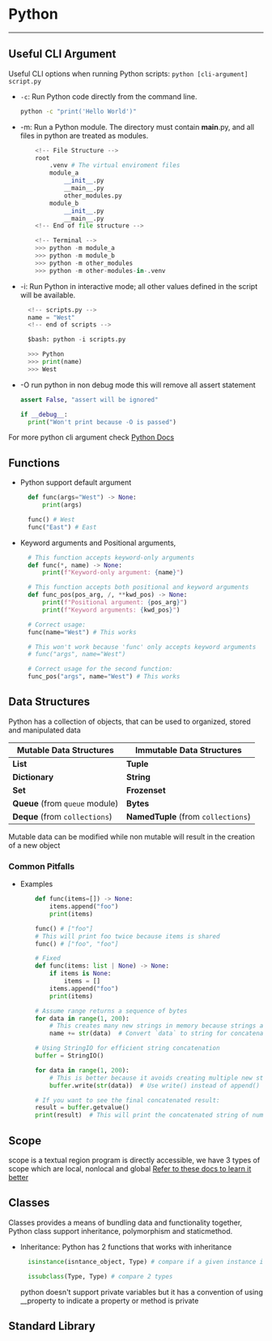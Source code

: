 # Python
---

## Useful CLI Argument
Useful CLI options when running Python scripts: `python [cli-argument] script.py`

* `-c`: Run Python code directly from the command line.
  ```bash
  python -c "print('Hello World')"

* -m: Run a Python module. The directory must contain __main__.py, and all files in python are treated as modules.
    ```python
        <!-- File Structure -->
        root
            .venv # The virtual enviroment files
            module_a
                __init__.py
                __main__.py
                other_modules.py
            module_b
                __init__.py
                __main__.py
        <!-- End of file structure -->

        <!-- Terminal -->
        >>> python -m module_a
        >>> python -m module_b
        >>> python -m other_modules
        >>> python -m other-modules-in-.venv
    ```
* -i: Run Python in interactive mode; all other values defined in the script will be available.
  ```python
    <!-- scripts.py -->
    name = "West"
    <!-- end of scripts -->

    $bash: python -i scripts.py

    >>> Python
    >>> print(name)
    >>> West  
  ```
* -O run python in non debug mode this will remove all assert statement
  ```python
  assert False, "assert will be ignored"

  if __debug__:
    print("Won't print because -O is passed")
  ```
For more python cli argument check [Python Docs](https://docs.python.org/3/using/cmdline.html#using-on-general, "Python Cli documentation")

## Functions
* Python support default argument
  ```python
    def func(args="West") -> None:
        print(args)

    func() # West
    func("East") # East
  ```
* Keyword arguments and Positional arguments, 
  ```python
    # This function accepts keyword-only arguments
    def func(*, name) -> None:
        print(f"Keyword-only argument: {name}")

    # This function accepts both positional and keyword arguments
    def func_pos(pos_arg, /, **kwd_pos) -> None:
        print(f"Positional argument: {pos_arg}")
        print(f"Keyword arguments: {kwd_pos}")

    # Correct usage:
    func(name="West") # This works

    # This won't work because 'func' only accepts keyword arguments
    # func("args", name="West") 

    # Correct usage for the second function:
    func_pos("args", name="West") # This works

  ```

## Data Structures
Python has a collection of objects, that can be used to organized, stored and manipulated data

| Mutable Data Structures         | Immutable Data Structures           |
| ------------------------------- | ----------------------------------- |
| **List**                        | **Tuple**                           |
| **Dictionary**                  | **String**                          |
| **Set**                         | **Frozenset**                       |
| **Queue** (from `queue` module) | **Bytes**                           |
| **Deque** (from `collections`)  | **NamedTuple** (from `collections`) |

Mutable data can be modified while non mutable will result in the creation of a new object

### Common Pitfalls
* Examples
    ```python
        def func(items=[]) -> None:
            items.append("foo")
            print(items)

        func() # ["foo"]
        # This will print foo twice because items is shared
        func() # ["foo", "foo"]

        # Fixed
        def func(items: list | None) -> None:
            if items is None:
                items = []
            items.append("foo")
            print(items)

        # Assume range returns a sequence of bytes
        for data in range(1, 200):
            # This creates many new strings in memory because strings are immutable
            name += str(data)  # Convert `data` to string for concatenation

        # Using StringIO for efficient string concatenation
        buffer = StringIO()

        for data in range(1, 200):
            # This is better because it avoids creating multiple new strings
            buffer.write(str(data))  # Use write() instead of append()

        # If you want to see the final concatenated result:
        result = buffer.getvalue()
        print(result)  # This will print the concatenated string of numbers
    ```
## Scope 
scope is a textual region program is directly accessible, we have 3 types of scope which are local, nonlocal and global
[Refer to these docs to learn it better](https://docs.python.org/3/tutorial/classes.html#scopes-and-namespaces-example)

## Classes
Classes provides a means of bundling data and functionality together, Python class support inheritance, polymorphism and staticmethod.

* Inheritance: Python has 2 functions that works with inheritance 
  ```python
    isinstance(isntance_object, Type) # compare if a given instance is a subclass of a given type

    issubclass(Type, Type) # compare 2 types 
  ```
  python doesn't support private variables but it has a convention of using __property to indicate a property or method is private

## Standard Library